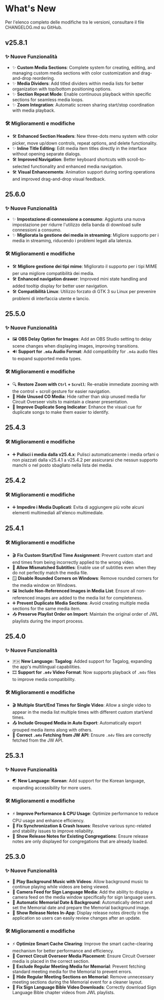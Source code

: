 <!-- markdownlint-disable no-duplicate-heading -->

# What's New

Per l'elenco completo delle modifiche tra le versioni, consultare il file CHANGELOG.md su GitHub.

## v25.8.1

### ✨ Nuove Funzionalità

- ✨ **Custom Media Sections**: Complete system for creating, editing, and managing custom media sections with color customization and drag-and-drop reordering.
- ✨ **Media Dividers**: Add titled dividers within media lists for better organization with top/bottom positioning options.
- ✨ **Section Repeat Mode**: Enable continuous playback within specific sections for seamless media loops.
- ✨ **Zoom Integration**: Automatic screen sharing start/stop coordination with media playback.

### 🛠️ Miglioramenti e modifiche

- 🛠️ **Enhanced Section Headers**: New three-dots menu system with color picker, move up/down controls, repeat options, and delete functionality.
- ✨ **Inline Title Editing**: Edit media item titles directly in the interface without opening separate dialogs.
- 🛠️ **Improved Navigation**: Better keyboard shortcuts with scroll-to-selected functionality and enhanced media navigation.
- 🛠️ **Visual Enhancements**: Animation support during sorting operations and improved drag-and-drop visual feedback.

## 25.6.0

### ✨ Nuove Funzionalità

- ✨ **Impostazione di connessione a consumo**: Aggiunta una nuova impostazione per ridurre l'utilizzo della banda di download sulle connessioni a consumo.
- ✨ **Migliorata la gestione dei media in streaming**: Migliore supporto per i media in streaming, riducendo i problemi legati alla latenza.

### 🛠️ Miglioramenti e modifiche

- 🛠️ **Migliore gestione dei tipi mime**: Migliorato il supporto per i tipi MIME per una migliore compatibilità dei media.
- 🛠️ **Enhanced navigation drawer**: Improved mini state handling and added tooltip display for better user navigation.
- 🛠️ **Compatibilità Linux**: Utilizzo forzato di GTK 3 su Linux per prevenire problemi di interfaccia utente e lancio.

## 25.5.0

### ✨ Nuove Funzionalità

- 🖼️ **OBS Delay Option for Images**: Add an OBS Studio setting to delay scene changes when displaying images, improving transitions.
- 🔊 **Support for `.m4a` Audio Format**: Add compatibility for `.m4a` audio files to expand supported media types.

### 🛠️ Miglioramenti e modifiche

- 🔍 **Restore Zoom with `Ctrl` + `Scroll`**: Re-enable immediate zooming with the control + scroll gesture for easier navigation.
- 👤 **Hide Unused CO Media**: Hide rather than skip unused media for Circuit Overseer visits to maintain a cleaner presentation.
- 🎵 **Improve Duplicate Song Indicator**: Enhance the visual cue for duplicate songs to make them easier to identify.

## 25.4.3

### 🛠️ Miglioramenti e modifiche

- ➕ **Pulisci i media dalla v25.4.x**: Pulisci automaticamente i media orfani o non piazzati dalla v25.4.1 a v25.4.2 per assicurarsi che nessun supporto manchi o nel posto sbagliato nella lista dei media.

## 25.4.2

### 🛠️ Miglioramenti e modifiche

- ➕ **Impedire i Media Duplicati**: Evita di aggiungere più volte alcuni elementi multimediali all'elenco multimediale.

## 25.4.1

### 🛠️ Miglioramenti e modifiche

- 🎬 **Fix Custom Start/End Time Assignment**: Prevent custom start and end times from being incorrectly applied to the wrong video.
- 📝 **Allow Mismatched Subtitles**: Enable use of subtitles even when they do not perfectly match the media file.
- 🪟 **Disable Rounded Corners on Windows**: Remove rounded corners for the media window on Windows.
- 🖼 **Include Non-Referenced Images in Media List**: Ensure all non-referenced images are added to the media list for completeness.
- ➕ **Prevent Duplicate Media Sections**: Avoid creating multiple media sections for the same media item.
- 📥 **Preserve Playlist Order on Import**: Maintain the original order of JWL playlists during the import process.

## 25.4.0

### ✨ Nuove Funzionalità

- 🇵🇭 **New Language: Tagalog**: Added support for Tagalog, expanding the app's multilingual capabilities.
- 🎞 **Support for `.m4v` Video Format**: Now supports playback of `.m4v` files to improve media compatibility.

### 🛠️ Miglioramenti e modifiche

- 🎬 **Multiple Start/End Times for Single Video**: Allow a single video to appear in the media list multiple times with different custom start/end times.
- 📤 **Include Grouped Media in Auto Export**: Automatically export grouped media items along with others.
- 📡 **Correct `.m4v` Fetching from JW API**: Ensure `.m4v` files are correctly fetched from the JW API.

## 25.3.1

### ✨ Nuove Funzionalità

- 🌏 **New Language: Korean**: Add support for the Korean language, expanding accessibility for more users.

### 🛠️ Miglioramenti e modifiche

- ⚡ **Improve Performance & CPU Usage**: Optimize performance to reduce CPU usage and enhance efficiency.
- 🔄 **Fix Synchronization & Crash Issues**: Resolve various sync-related and stability issues to improve reliability.
- 📜 **Show Release Notes for Existing Congregations**: Ensure release notes are only displayed for congregations that are already loaded.

## 25.3.0

### ✨ Nuove Funzionalità

- 🎵 **Play Background Music with Videos**: Allow background music to continue playing while videos are being viewed.
- 🎥 **Camera Feed for Sign Language Media**: Add the ability to display a camera feed on the media window specifically for sign language users.
- 📅 **Automatic Memorial Date & Background**: Automatically detect and set the Memorial date and prepare the Memorial background image.
- 📜 **Show Release Notes In-App**: Display release notes directly in the application so users can easily review changes after an update.

### 🛠️ Miglioramenti e modifiche

- ⚡ **Optimize Smart Cache Clearing**: Improve the smart cache-clearing mechanism for better performance and efficiency.
- 📂 **Correct Circuit Overseer Media Placement**: Ensure Circuit Overseer media is placed in the correct section.
- 📅 **Exclude Regular Meeting Media for Memorial**: Prevent fetching standard meeting media for the Memorial to prevent errors.
- 📅 **Hide Regular Meeting Sections on Memorial**: Remove unnecessary meeting sections during the Memorial event for a cleaner layout.
- 📖 **Fix Sign Language Bible Video Downloads**: Correctly download Sign Language Bible chapter videos from JWL playlists.
